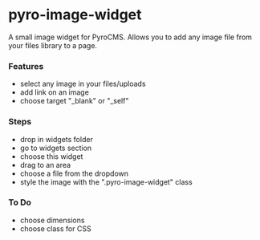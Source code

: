 pyro-image-widget
=================

A small image widget for PyroCMS. Allows you to add any image file from your files library to a page.

### Features
* select any image in your files/uploads
* add link on an image
* choose target "_blank" or "_self"

### Steps
* drop in widgets folder
* go to widgets section
* choose this widget
* drag to an area
* choose a file from the dropdown
* style the image with the ".pyro-image-widget" class

### To Do
* choose dimensions
* choose class for CSS
